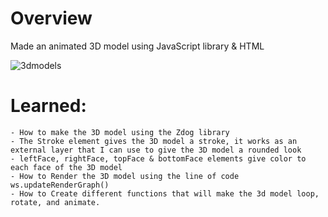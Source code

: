 Overview
==========================
Made an animated 3D model using JavaScript library & HTML

![3dmodels](https://user-images.githubusercontent.com/80060515/131909362-885de998-3887-4a93-bef3-c568201c7198.png)

Learned:
==========================
```
- How to make the 3D model using the Zdog library
- The Stroke element gives the 3D model a stroke, it works as an external layer that I can use to give the 3D model a rounded look
- leftFace, rightFace, topFace & bottomFace elements give color to each face of the 3D model
- How to Render the 3D model using the line of code ws.updateRenderGraph()
- How to Create different functions that will make the 3d model loop, rotate, and animate.
```
